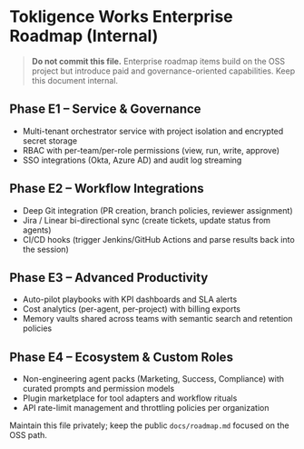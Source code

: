 # Tokligence Works Enterprise Roadmap (Internal)

> **Do not commit this file.** Enterprise roadmap items build on the OSS project but introduce paid and governance-oriented capabilities. Keep this document internal.

## Phase E1 – Service & Governance
- Multi-tenant orchestrator service with project isolation and encrypted secret storage
- RBAC with per-team/per-role permissions (view, run, write, approve)
- SSO integrations (Okta, Azure AD) and audit log streaming

## Phase E2 – Workflow Integrations
- Deep Git integration (PR creation, branch policies, reviewer assignment)
- Jira / Linear bi-directional sync (create tickets, update status from agents)
- CI/CD hooks (trigger Jenkins/GitHub Actions and parse results back into the session)

## Phase E3 – Advanced Productivity
- Auto-pilot playbooks with KPI dashboards and SLA alerts
- Cost analytics (per-agent, per-project) with billing exports
- Memory vaults shared across teams with semantic search and retention policies

## Phase E4 – Ecosystem & Custom Roles
- Non-engineering agent packs (Marketing, Success, Compliance) with curated prompts and permission models
- Plugin marketplace for tool adapters and workflow rituals
- API rate-limit management and throttling policies per organization

Maintain this file privately; keep the public `docs/roadmap.md` focused on the OSS path.
